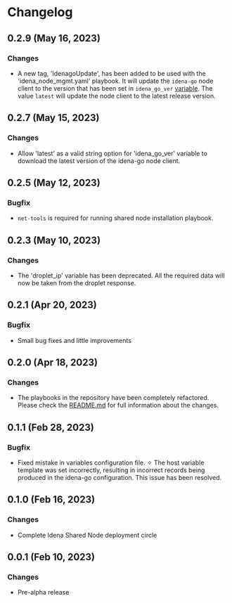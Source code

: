 # Changelog

## 0.2.9 (May 16, 2023)

### Changes

- A new tag, 'IdenagoUpdate', has been added to be used with the 'idena_node_mgmt.yaml' playbook. It will update the `idena-go` node client to the version that has been set in `idena_go_ver` [variable](https://github.com/ltraveler/idena-sibling/blob/main/group_vars/main/vars). The value `latest` will update the node client to the latest release version.

## 0.2.7 (May 15, 2023)

### Changes

- Allow 'latest' as a valid string option for 'idena_go_ver' variable to download the latest version of the idena-go node client.

## 0.2.5 (May 12, 2023)

### Bugfix

- `net-tools` is required for running shared node installation playbook.

## 0.2.3 (May 10, 2023)

### Changes

- The 'droplet_ip' variable has been deprecated. All the required data will now be taken from the droplet response.

## 0.2.1 (Apr 20, 2023)

### Bugfix

- Small bug fixes and little improvements

## 0.2.0 (Apr 18, 2023)

### Changes

- The playbooks in the repository have been completely refactored. Please check the [README.md](https://github.com/ltraveler/idena-sibling/blob/main/README.md) for full information about the changes.

## 0.1.1 (Feb 28, 2023)

### Bugfix

- Fixed mistake in variables configuration file. ✧ The host variable template was set incorrectly, resulting in incorrect records being produced in the idena-go configuration. This issue has been resolved.

## 0.1.0 (Feb 16, 2023)

### Changes

- Complete Idena Shared Node deployment circle

## 0.0.1 (Feb 10, 2023)

### Changes

- Pre-alpha release
